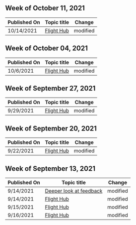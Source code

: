 <!-- This file is generated automatically each week. Changes made to this file will be overwritten.-->



## Week of October 11, 2021


| Published On |Topic title | Change |
|------|------------|--------|
| 10/14/2021 | [Flight Hub](/windows-insider/flight-hub/index) | modified |


## Week of October 04, 2021


| Published On |Topic title | Change |
|------|------------|--------|
| 10/6/2021 | [Flight Hub](/windows-insider/flight-hub/index) | modified |


## Week of September 27, 2021


| Published On |Topic title | Change |
|------|------------|--------|
| 9/29/2021 | [Flight Hub](/windows-insider/flight-hub/index) | modified |


## Week of September 20, 2021


| Published On |Topic title | Change |
|------|------------|--------|
| 9/22/2021 | [Flight Hub](/windows-insider/flight-hub/index) | modified |


## Week of September 13, 2021


| Published On |Topic title | Change |
|------|------------|--------|
| 9/14/2021 | [Deeper look at feedback](/windows-insider/feedback) | modified |
| 9/14/2021 | [Flight Hub](/windows-insider/flight-hub/index) | modified |
| 9/15/2021 | [Flight Hub](/windows-insider/flight-hub/index) | modified |
| 9/16/2021 | [Flight Hub](/windows-insider/flight-hub/index) | modified |
